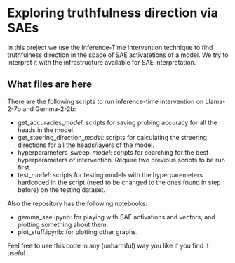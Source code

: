 # Exploring truthfulness direction via SAEs

In this preject we use the Inference-Time Intervention technique to find truthfulness direction in the space of SAE activatetions of a model. We try to interpret it with the infrastructure available for SAE interpretation.

## What files are here

There are the following scripts to run inference-time intervention on Llama-2-7b and Gemma-2-2b:
- get_accuracies_*model*: scripts for saving probing accuracy for all the heads in the model.
- get_steering_direction_*model*: scripts for calculating the streering directions for all the heads/layers of the model.
- hyperparameters_sweep_*model*: scripts for searching for the best hyperparameters of intervention. Require two previous scripts to be run first.
- test_*model*: scripts for testing models with the hyperparemeters hardcoded in the script (need to be changed to the ones found in step before) on the testing dataset.

Also the repository has the following notebooks:
- gemma_sae.ipynb: for playing with SAE activations and vectors, and plotting something about them.
- plot_stuff.ipynb: for plotting other graphs.

Feel free to use this code in any (unharmful) way you like if you find it useful.